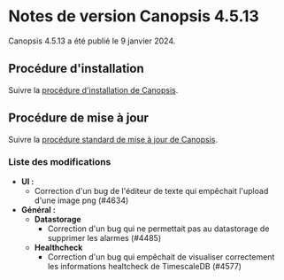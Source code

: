 # Notes de version Canopsis 4.5.13

Canopsis 4.5.13 a été publié le 9 janvier 2024.

## Procédure d'installation

Suivre la [procédure d'installation de Canopsis](../guide-administration/installation/index.md).

## Procédure de mise à jour

Suivre la [procédure standard de mise à jour de Canopsis](../guide-administration/mise-a-jour/index.md).

### Liste des modifications

*  **UI :**
    * Correction d'un bug de l'éditeur de texte qui empêchait l'upload d'une image png (#4634)
*  **Général :**
    * **Datastorage**
        * Correction d'un bug qui ne permettait pas au datastorage de supprimer les alarmes (#4485)
    * **Healthcheck**
        * Correction d'un bug qui empêchait de visualiser correctement les informations healtcheck de TimescaleDB (#4577)

